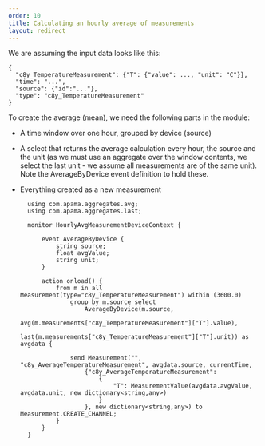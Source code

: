 ```yaml
---
order: 10
title: Calculating an hourly average of measurements
layout: redirect
---
```


We are assuming the input data looks like this:

    {
      "c8y_TemperatureMeasurement": {"T": {"value": ..., "unit": "C"}},
      "time": "...",
      "source": {"id":"..."},
      "type": "c8y_TemperatureMeasurement"
    }

To create the average (mean), we need the following parts in the module:

* A time window over one hour, grouped by device (source)
* A select that returns the average calculation every hour, the source and the unit (as we must use an aggregate over the window contents, we select the last unit - we assume all measurements are of the same unit). Note the AverageByDevice event definition to hold these.
* Everything created as a new measurement

		using com.apama.aggregates.avg;
		using com.apama.aggregates.last;

		monitor HourlyAvgMeasurementDeviceContext {

			event AverageByDevice {
				string source;
				float avgValue;
				string unit;
			}

			action onload() {
				from m in all Measurement(type="c8y_TemperatureMeasurement") within (3600.0) 
					group by m.source select
						AverageByDevice(m.source,
							avg(m.measurements["c8y_TemperatureMeasurement"]["T"].value),
							last(m.measurements["c8y_TemperatureMeasurement"]["T"].unit)) as avgdata {

					send Measurement("", "c8y_AverageTemperatureMeasurement", avgdata.source, currentTime,
						{"c8y_AverageTemperatureMeasurement":
							{
								"T": MeasurementValue(avgdata.avgValue, avgdata.unit, new dictionary<string,any>)
							}
						}, new dictionary<string,any>) to Measurement.CREATE_CHANNEL;
				}
			}
		}
